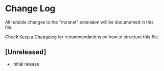 # Change Log

All notable changes to the "mdenet" extension will be documented in this file.

Check [Keep a Changelog](http://keepachangelog.com/) for recommendations on how to structure this file.

## [Unreleased]

- Initial release